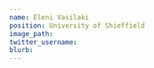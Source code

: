```yaml
---
name: Eleni Vasilaki
position: University of Shieffield
image_path:
twitter_username:
blurb:
---
```

